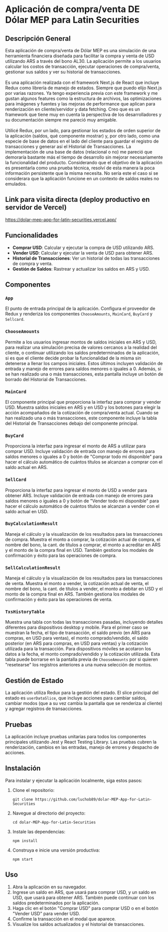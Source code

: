 # Aplicación de compra/venta DE Dólar MEP para Latin Securities

## Descripción General

Esta aplicación de compra/venta de Dólar MEP es una simulación de una herramienta financiera diseñada para facilitar la compra y venta de USD utilizando ARS a través del bono AL30. La aplicación permite a los usuarios calcular los costos de transacción, ejecutar operaciones de compra/venta, gestionar sus saldos y ver su historial de transacciones. \
\
Es una aplicación realizada con el framework Next.js de React que incluye Redux como librería de manejo de estados. Siempre que puedo elijo Next.js por varias razones. Ya tengo experiencia previa con este framework y me gustan algunos features como la estructura de archivos, las optimizaciones para imágenes y fuentes y las mejoras de performance que aplican para renderización en cliente/servidor y data fetching. Creo que es un framework que tiene muy en cuenta la perspectiva de los desarrolladores y su documentación siempre me pareció muy amigable. \
\
Utilicé Redux, por un lado, para gestionar los estados de orden superior de la aplicación (saldos, qué componente mostrar) y, por otro lado, como una especie de base de datos en el lado del cliente para guardar el registro de transacciones y generar así el Historial de Transacciones. La implementación de una base de datos (relacional o no) me pareció que demoraría bastante más el tiempo de desarrollo sin mejorar necesariamente la funcionalidad del producto. Considerando que el objetivo de la aplicación es presentarla como una prueba técnica, resolví de esta manera la poca información persistente que la misma necesita. No sería este el caso si se considerara que la aplicación funcione en un contexto de saldos reales no emulados.

## Link para visita directa (deploy productivo en servidor de Vercel)

https://dolar-mep-app-for-latin-securities.vercel.app/

## Funcionalidades

- **Comprar USD**: Calcular y ejecutar la compra de USD utilizando ARS.
- **Vender USD**: Calcular y ejecutar la venta de USD para obtener ARS.
- **Historial de Transacciones**: Ver un historial de todas las transacciones de compra y venta.
- **Gestión de Saldos**: Rastrear y actualizar los saldos en ARS y USD.

## Componentes

### `App`

El punto de entrada principal de la aplicación. Configura el proveedor de Redux y renderiza los componentes `ChooseAmounts`, `MainCard`, `BuyCard` y `Sellcard`.

### `ChooseAmounts`

Permite a los usuarios ingresar montos de saldos iniciales en ARS y USD, para realizar una simulación precisa de valores cercanos a la realidad del cliente, o continuar utilizando los saldos predeterminados de la aplicación, si es que el cliente decide probar la funcionalidad de la misma sin detenerse a llenar los campos iniciales. Estos últimos incluyen validación de entrada y manejo de errores para saldos menores o iguales a 0. Además, si se han realizado una o más transacciones, esta pantalla incluye un botón de borrado del Historial de Transacciones.

### `MainCard`

El componente principal que proporciona la interfaz para comprar y vender USD. Muestra saldos iniciales en ARS y en USD y los botones para elegir la acción acompañados de la cotización de compra/venta actual. Cuando se han realizado una o más transacciones, este componente incluye la tabla del Historial de Transacciones debajo del componente principal.

### `BuyCard`

Proporciona la interfaz para ingresar el monto de ARS a utilizar para comprar USD. Incluye validación de entrada con manejo de errores para saldos menores o iguales a 0 y botón de "Comprar todo mi disponible" para hacer el cálculo automático de cuántos títulos se alcanzan a comprar con el saldo actual en ARS.

### `SellCard`

Proporciona la interfaz para ingresar el monto de USD a vender para obtener ARS. Incluye validación de entrada con manejo de errores para saldos menores o iguales a 0 y botón de "Vender todo mi disponible" para hacer el cálculo automático de cuántos títulos se alcanzan a vender con el saldo actual en USD.

### `BuyCalculationResult`

Maneja el cálculo y la visualización de los resultados para las transacciones de compra. Muestra el monto a comprar, la cotización actual de compra, el nombre del bono, la cant. de títulos a comprar, el monto a acreditar en ARS y el monto de la compra final en USD. También gestiona los modales de confirmación y éxito para las operaciones de compra.

### `SellCalculationResult`

Maneja el cálculo y la visualización de los resultados para las transacciones de venta. Muestra el monto a vender, la cotización actual de venta, el nombre del bono, la cant. de títulos a vender, el monto a debitar en USD y el monto de la compra final en ARS. También gestiona los modales de confirmación y éxito para las operaciones de venta.

### `TxsHistoryTable`

Muestra una tabla con todas las transacciones pasadas, incluyendo detalles diferentes para dispositivos desktop y mobile. Para el primer caso se muestran la fecha, el tipo de transacción, el saldo previo (en ARS para compras, en USD para ventas), el monto comprado/vendido, el saldo posterior (en ARS para compras, en USD para ventas) y la cotización utilizada para la transacción. Para dispositivos móviles se acotaron los datos a la fecha, el monto comprado/vendido y la cotización utilizada. Esta tabla puede borrarse en la pantalla previa de `ChooseAmounts` por si quieren "resetearse" los registros anteriores a una nueva selección de montos.

## Gestión de Estado

La aplicación utiliza Redux para la gestión del estado. El slice principal del estado es `userDataSlice`, que incluye acciones para cambiar saldos, cambiar modos (que a su vez cambia la pantalla que se renderiza al cliente) y agregar registros de transacciones.

## Pruebas

La aplicación incluye pruebas unitarias para todos los componentes principales utilizando Jest y React Testing Library. Las pruebas cubren la renderización, cambios en las entradas, manejo de errores y despacho de acciones.

## Instalación

Para instalar y ejecutar la aplicación localmente, siga estos pasos:

1. Clone el repositorio:
    
	```
	git clone https://github.com/luchob89/dolar-MEP-App-for-Latin-Securities
	```
	
2. Navegue al directorio del proyecto:

    ```
	cd dolar-MEP-App-for-Latin-Securities
	```
	
3. Instale las dependencias:
    
	```
	npm install
	```
	
4. Construya e inicie una versión productiva:
    
	```
	npm start
	```
	
## Uso

1. Abra la aplicación en su navegador.
2. Ingrese un saldo en ARS, que usará para comprar USD, y un saldo en USD, que usará para obtener ARS. También puede continuar con los saldos predeterminados por la aplicación.
3. Haga clic en el botón "Comprar USD" para comprar USD o en el botón "Vender USD" para vender USD.
4. Confirme la transacción en el modal que aparece.
5. Visualize los saldos actualizados y el historial de transacciones.

